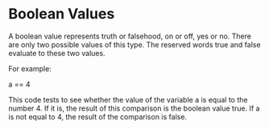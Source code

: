 # Boolean Values

A boolean value represents truth or falsehood, on or off, yes or no. There are only two possible values of this type. The reserved words true and false evaluate to these
two values.

For example:

a == 4

This code tests to see whether the value of the variable a is equal to the number 4. If it is, the result of this comparison is the boolean value true. If a is not equal to 4, the result of the comparison is false.